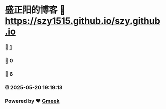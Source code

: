 # 盛正阳的博客 :link: https://szy1515.github.io/szy.github.io 
### :page_facing_up: [1](https://szy1515.github.io/szy.github.io/tag.html) 
### :speech_balloon: 0 
### :hibiscus: 6 
### :alarm_clock: 2025-05-20 19:19:13 
### Powered by :heart: [Gmeek](https://github.com/Meekdai/Gmeek)
